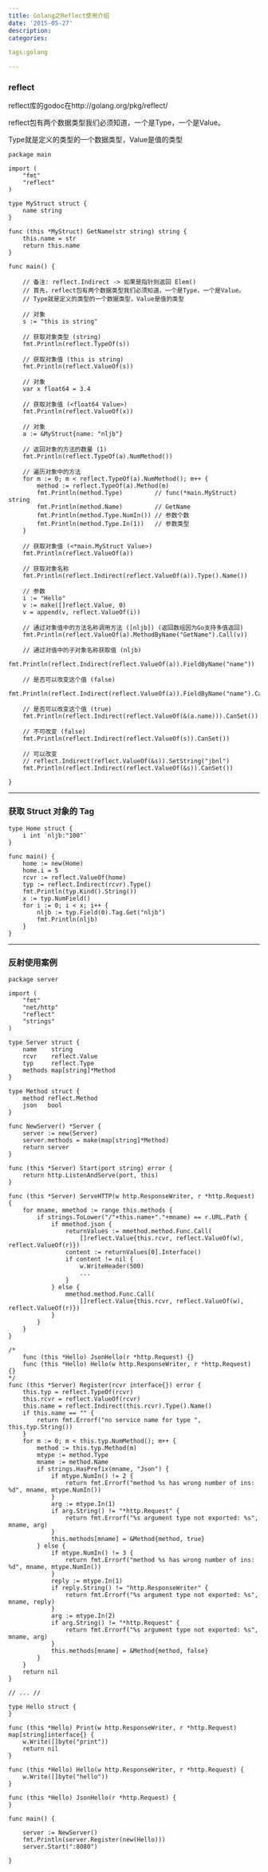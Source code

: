 ```yaml
---
title: Golang之Reflect使用介绍
date: '2015-05-27'
description:
categories:

tags:golang

---
```


>

### reflect

>

reflect库的godoc在http://golang.org/pkg/reflect/

>

reflect包有两个数据类型我们必须知道，一个是Type，一个是Value。

>

Type就是定义的类型的一个数据类型，Value是值的类型

>

	package main

	import (
		"fmt"
		"reflect"
	)

	type MyStruct struct {
		name string
	}

	func (this *MyStruct) GetName(str string) string {
		this.name = str
		return this.name
	}

	func main() {

		// 备注: reflect.Indirect -> 如果是指针则返回 Elem()
		// 首先，reflect包有两个数据类型我们必须知道，一个是Type，一个是Value。
		// Type就是定义的类型的一个数据类型，Value是值的类型

		// 对象
		s := "this is string"

		// 获取对象类型 (string)
		fmt.Println(reflect.TypeOf(s))

		// 获取对象值 (this is string)
		fmt.Println(reflect.ValueOf(s))

		// 对象
		var x float64 = 3.4

		// 获取对象值 (<float64 Value>)
		fmt.Println(reflect.ValueOf(x))

		// 对象
		a := &MyStruct{name: "nljb"}

		// 返回对象的方法的数量 (1)
		fmt.Println(reflect.TypeOf(a).NumMethod())

		// 遍历对象中的方法
		for m := 0; m < reflect.TypeOf(a).NumMethod(); m++ {
			method := reflect.TypeOf(a).Method(m)
			fmt.Println(method.Type)         // func(*main.MyStruct) string
			fmt.Println(method.Name)         // GetName
			fmt.Println(method.Type.NumIn()) // 参数个数
			fmt.Println(method.Type.In(1))   // 参数类型
		}

		// 获取对象值 (<*main.MyStruct Value>)
		fmt.Println(reflect.ValueOf(a))

		// 获取对象名称
		fmt.Println(reflect.Indirect(reflect.ValueOf(a)).Type().Name())

		// 参数
		i := "Hello"
		v := make([]reflect.Value, 0)
		v = append(v, reflect.ValueOf(i))

		// 通过对象值中的方法名称调用方法 ([nljb]) (返回数组因为Go支持多值返回)
		fmt.Println(reflect.ValueOf(a).MethodByName("GetName").Call(v))

		// 通过对值中的子对象名称获取值 (nljb)
		fmt.Println(reflect.Indirect(reflect.ValueOf(a)).FieldByName("name"))

		// 是否可以改变这个值 (false)
		fmt.Println(reflect.Indirect(reflect.ValueOf(a)).FieldByName("name").CanSet())

		// 是否可以改变这个值 (true)
		fmt.Println(reflect.Indirect(reflect.ValueOf(&(a.name))).CanSet())

		// 不可改变 (false)
		fmt.Println(reflect.Indirect(reflect.ValueOf(s)).CanSet())

		// 可以改变
		// reflect.Indirect(reflect.ValueOf(&s)).SetString("jbnl")
		fmt.Println(reflect.Indirect(reflect.ValueOf(&s)).CanSet())

	}

>

---

>

### 获取 Struct 对象的 Tag

>

	type Home struct {
		i int `nljb:"100"`
	}

	func main() {
		home := new(Home)
		home.i = 5
		rcvr := reflect.ValueOf(home)
		typ := reflect.Indirect(rcvr).Type()
		fmt.Println(typ.Kind().String())
		x := typ.NumField()
		for i := 0; i < x; i++ {
			nljb := typ.Field(0).Tag.Get("nljb")
			fmt.Println(nljb)
		}
	}

>

---

>

### 反射使用案例

>

	package server

	import (
		"fmt"
		"net/http"
		"reflect"
		"strings"
	)

	type Server struct {
		name    string
		rcvr    reflect.Value
		typ     reflect.Type
		methods map[string]*Method
	}

	type Method struct {
		method reflect.Method
		json   bool
	}

	func NewServer() *Server {
		server := new(Server)
		server.methods = make(map[string]*Method)
		return server
	}

	func (this *Server) Start(port string) error {
		return http.ListenAndServe(port, this)
	}

	func (this *Server) ServeHTTP(w http.ResponseWriter, r *http.Request) {
		for mname, mmethod := range this.methods {
			if strings.ToLower("/"+this.name+"."+mname) == r.URL.Path {
				if mmethod.json {
					returnValues := mmethod.method.Func.Call(
						[]reflect.Value{this.rcvr, reflect.ValueOf(w), reflect.ValueOf(r)})
					content := returnValues[0].Interface()
					if content != nil {
						w.WriteHeader(500)
						...
					}
				} else {
					mmethod.method.Func.Call(
						[]reflect.Value{this.rcvr, reflect.ValueOf(w), reflect.ValueOf(r)})
				}
			}
		}
	}

	/*
		func (this *Hello) JsonHello(r *http.Request) {}
		func (this *Hello) Hello(w http.ResponseWriter, r *http.Request) {}
	*/
	func (this *Server) Register(rcvr interface{}) error {
		this.typ = reflect.TypeOf(rcvr)
		this.rcvr = reflect.ValueOf(rcvr)
		this.name = reflect.Indirect(this.rcvr).Type().Name()
		if this.name == "" {
			return fmt.Errorf("no service name for type ", this.typ.String())
		}
		for m := 0; m < this.typ.NumMethod(); m++ {
			method := this.typ.Method(m)
			mtype := method.Type
			mname := method.Name
			if strings.HasPrefix(mname, "Json") {
				if mtype.NumIn() != 2 {
					return fmt.Errorf("method %s has wrong number of ins: %d", mname, mtype.NumIn())
				}
				arg := mtype.In(1)
				if arg.String() != "*http.Request" {
					return fmt.Errorf("%s argument type not exported: %s", mname, arg)
				}
				this.methods[mname] = &Method{method, true}
			} else {
				if mtype.NumIn() != 3 {
					return fmt.Errorf("method %s has wrong number of ins: %d", mname, mtype.NumIn())
				}
				reply := mtype.In(1)
				if reply.String() != "http.ResponseWriter" {
					return fmt.Errorf("%s argument type not exported: %s", mname, reply)
				}
				arg := mtype.In(2)
				if arg.String() != "*http.Request" {
					return fmt.Errorf("%s argument type not exported: %s", mname, arg)
				}
				this.methods[mname] = &Method{method, false}
			}
		}
		return nil
	}

	// ... //

	type Hello struct {
	}

	func (this *Hello) Print(w http.ResponseWriter, r *http.Request) map[string]interface{} {
		w.Write([]byte("print"))
		return nil
	}

	func (this *Hello) Hello(w http.ResponseWriter, r *http.Request) {
		w.Write([]byte("hello"))
	}

	func (this *Hello) JsonHello(r *http.Request) {
	}

	func main() {

		server := NewServer()
		fmt.Println(server.Register(new(Hello)))
		server.Start(":8080")

	}


